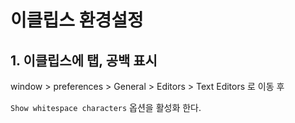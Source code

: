# 이클립스 환경설정
## 1. 이클립스에 탭, 공백 표시 
window > preferences > General > Editors > Text Editors 로 이동 후 

`Show whitespace characters` 옵션을 활성화 한다.